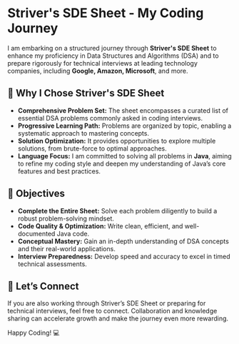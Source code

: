 # Striver's SDE Sheet - My Coding Journey

I am embarking on a structured journey through **Striver's SDE Sheet** to enhance my proficiency in Data Structures and Algorithms (DSA) and to prepare rigorously for technical interviews at leading technology companies, including **Google, Amazon, Microsoft**, and more.

## 📘 Why I Chose Striver's SDE Sheet

- **Comprehensive Problem Set:** The sheet encompasses a curated list of essential DSA problems commonly asked in coding interviews.
- **Progressive Learning Path:** Problems are organized by topic, enabling a systematic approach to mastering concepts.
- **Solution Optimization:** It provides opportunities to explore multiple solutions, from brute-force to optimal approaches.
- **Language Focus:** I am committed to solving all problems in **Java**, aiming to refine my coding style and deepen my understanding of Java’s core features and best practices.

## 🎯 Objectives

- **Complete the Entire Sheet:** Solve each problem diligently to build a robust problem-solving mindset.
- **Code Quality & Optimization:** Write clean, efficient, and well-documented Java code.
- **Conceptual Mastery:** Gain an in-depth understanding of DSA concepts and their real-world applications.
- **Interview Preparedness:** Develop speed and accuracy to excel in timed technical assessments.

## 🤝 Let’s Connect

If you are also working through Striver’s SDE Sheet or preparing for technical interviews, feel free to connect. Collaboration and knowledge sharing can accelerate growth and make the journey even more rewarding.

Happy Coding! 💻

